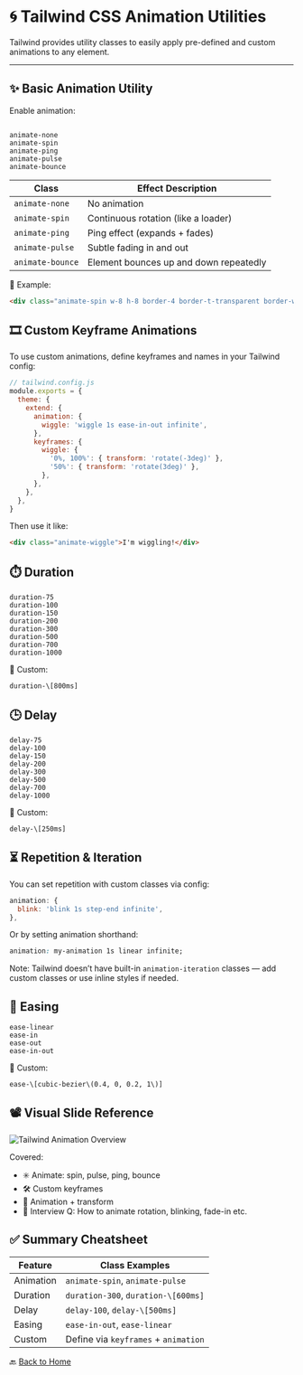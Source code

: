 # 🌀 Tailwind CSS Animation Utilities

Tailwind provides utility classes to easily apply pre-defined and custom animations to any element.

---

## ✨ Basic Animation Utility

Enable animation:

```

animate-none
animate-spin
animate-ping
animate-pulse
animate-bounce

````

| Class           | Effect Description                                    |
|----------------|--------------------------------------------------------|
| `animate-none` | No animation                                           |
| `animate-spin` | Continuous rotation (like a loader)                   |
| `animate-ping` | Ping effect (expands + fades)                         |
| `animate-pulse`| Subtle fading in and out                              |
| `animate-bounce`| Element bounces up and down repeatedly               |

🧪 Example:

```html
<div class="animate-spin w-8 h-8 border-4 border-t-transparent border-white rounded-full"></div>
````



## 🎞️ Custom Keyframe Animations

To use custom animations, define keyframes and names in your Tailwind config:

```js
// tailwind.config.js
module.exports = {
  theme: {
    extend: {
      animation: {
        wiggle: 'wiggle 1s ease-in-out infinite',
      },
      keyframes: {
        wiggle: {
          '0%, 100%': { transform: 'rotate(-3deg)' },
          '50%': { transform: 'rotate(3deg)' },
        },
      },
    },
  },
}
```

Then use it like:

```html
<div class="animate-wiggle">I'm wiggling!</div>
```



## ⏱️ Duration

```
duration-75
duration-100
duration-150
duration-200
duration-300
duration-500
duration-700
duration-1000
```

🧪 Custom:

```
duration-\[800ms]
```



## 🕒 Delay

```
delay-75
delay-100
delay-150
delay-200
delay-300
delay-500
delay-700
delay-1000
```

🧪 Custom:

```
delay-\[250ms]
```



## ⏳ Repetition & Iteration

You can set repetition with custom classes via config:

```js
animation: {
  blink: 'blink 1s step-end infinite',
},
```

Or by setting animation shorthand:

```css
animation: my-animation 1s linear infinite;
```

Note: Tailwind doesn’t have built-in `animation-iteration` classes — add custom classes or use inline styles if needed.



## 🧭 Easing

```
ease-linear
ease-in
ease-out
ease-in-out
```

🧪 Custom:

```
ease-\[cubic-bezier\(0.4, 0, 0.2, 1\)]
```



## 📽️ Visual Slide Reference

![Tailwind Animation Overview](../assets/slides/animation-overview.png)

Covered:

* ✳️ Animate: spin, pulse, ping, bounce
* 🛠️ Custom keyframes
* 🧪 Animation + transform
* 🧾 Interview Q: How to animate rotation, blinking, fade-in etc.



## ✅ Summary Cheatsheet

| Feature   | Class Examples                       |
| --------- | ------------------------------------ |
| Animation | `animate-spin`, `animate-pulse`      |
| Duration  | `duration-300`, `duration-\[600ms]`  |
| Delay     | `delay-100`, `delay-\[500ms]`        |
| Easing    | `ease-in-out`, `ease-linear`         |
| Custom    | Define via `keyframes` + `animation` |



🔙 [Back to Home](../README.md)

